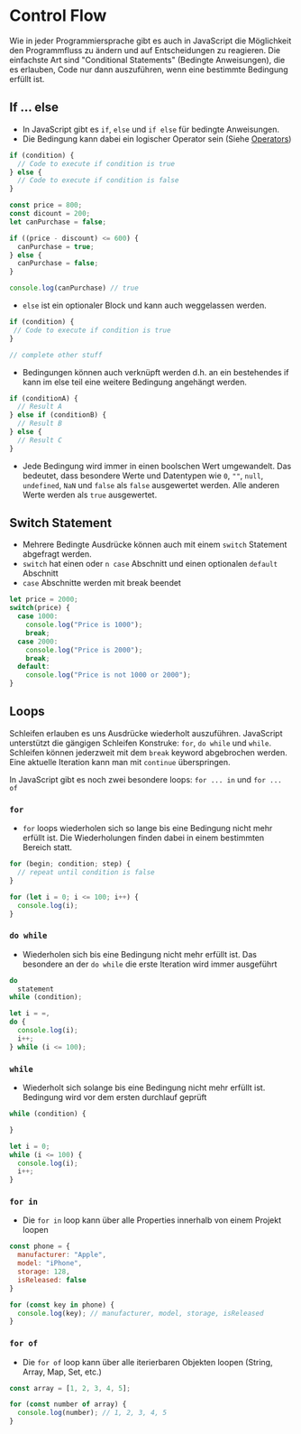 # Control Flow

Wie in jeder Programmiersprache gibt es auch in JavaScript die Möglichkeit den Programmfluss zu ändern und auf Entscheidungen zu reagieren. Die einfachste Art sind "Conditional Statements" (Bedingte Anweisungen), die es erlauben, Code nur dann auszuführen, wenn eine bestimmte Bedingung erfüllt ist.

## If ... else

- In JavaScript gibt es `if`, `else` und `if else` für bedingte Anweisungen.
- Die Bedingung kann dabei ein logischer Operator sein (Siehe [Operators](operators.md))

```js
if (condition) {
  // Code to execute if condition is true
} else {
  // Code to execute if condition is false
}
```

```js
const price = 800;
const dicount = 200;
let canPurchase = false;

if ((price - discount) <= 600) {
  canPurchase = true;
} else {
  canPurchase = false;
}

console.log(canPurchase) // true
```

- `else` ist ein optionaler Block und kann auch weggelassen werden.

```js
if (condition) {
 // Code to execute if condition is true
}

// complete other stuff
```

- Bedingungen können auch verknüpft werden d.h. an ein bestehendes if kann im else teil eine weitere Bedingung angehängt werden.

```js
if (conditionA) {
  // Result A
} else if (conditionB) {
  // Result B
} else {
  // Result C
}
```

- Jede Bedingung wird immer in einen boolschen Wert umgewandelt. Das bedeutet, dass besondere Werte und Datentypen wie `0`, `""`, `null`, `undefined`, `NaN` und `false` als `false` ausgewertet werden. Alle anderen Werte werden als `true` ausgewertet.

## Switch Statement

- Mehrere Bedingte Ausdrücke können auch mit einem `switch` Statement abgefragt werden.
- `switch` hat einen oder `n case` Abschnitt und einen optionalen `default` Abschnitt
- `case` Abschnitte werden mit break beendet

```js
let price = 2000;
switch(price) {
  case 1000:
    console.log("Price is 1000");
    break;
  case 2000:
    console.log("Price is 2000");
    break;
  default:
    console.log("Price is not 1000 or 2000");
}
```

## Loops 

Schleifen erlauben es uns Ausdrücke wiederholt auszuführen. JavaScript unterstützt die gängigen Schleifen Konstruke: `for`, `do while` und `while`. Schleifen können jederzweit mit dem `break` keyword abgebrochen werden. Eine aktuelle Iteration kann man mit `continue` überspringen.

In JavaScript gibt es noch zwei besondere loops: `for ... in` und `for ... of`

### `for`

- `for` loops wiederholen sich so lange bis eine Bedingung nicht mehr erfüllt ist. Die Wiederholungen finden dabei in einem bestimmten Bereich statt.

```js
for (begin; condition; step) {
  // repeat until condition is false
}
```

```js
for (let i = 0; i <= 100; i++) {
  console.log(i);
}
```

### `do while`

- Wiederholen sich bis eine Bedingung nicht mehr erfüllt ist. Das besondere an der `do while` die erste Iteration wird immer ausgeführt

```js
do
  statement
while (condition);
```

```js
let i = =,
do {
  console.log(i);
  i++;
} while (i <= 100);
```

### `while`

- Wiederholt sich solange bis eine Bedingung nicht mehr erfüllt ist. Bedingung wird vor dem ersten durchlauf geprüft

```js
while (condition) {

}
```

```js
let i = 0;
while (i <= 100) {
  console.log(i);
  i++;
}
```

### `for in`

- Die `for in` loop kann über alle Properties innerhalb von einem Projekt loopen

```js
const phone = {
  manufacturer: "Apple",
  model: "iPhone",
  storage: 128,
  isReleased: false
}

for (const key in phone) {
  console.log(key); // manufacturer, model, storage, isReleased
}
```

### `for of`

- Die `for of` loop kann über alle iterierbaren Objekten loopen (String, Array, Map, Set, etc.)

```js
const array = [1, 2, 3, 4, 5];

for (const number of array) {
  console.log(number); // 1, 2, 3, 4, 5
}
```